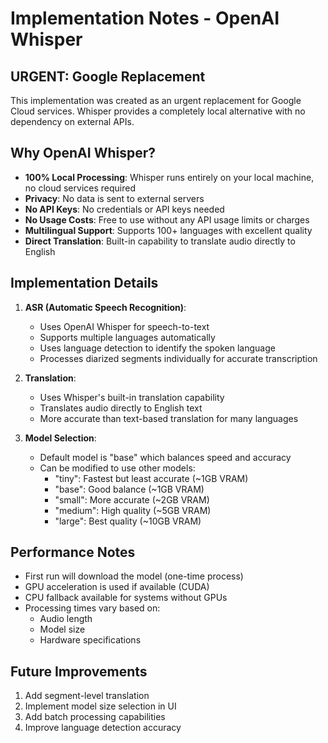 # Implementation Notes - OpenAI Whisper

## URGENT: Google Replacement

This implementation was created as an urgent replacement for Google Cloud services. Whisper provides a completely local alternative with no dependency on external APIs.

## Why OpenAI Whisper?

- **100% Local Processing**: Whisper runs entirely on your local machine, no cloud services required
- **Privacy**: No data is sent to external servers
- **No API Keys**: No credentials or API keys needed
- **No Usage Costs**: Free to use without any API usage limits or charges
- **Multilingual Support**: Supports 100+ languages with excellent quality
- **Direct Translation**: Built-in capability to translate audio directly to English

## Implementation Details

1. **ASR (Automatic Speech Recognition)**:
   - Uses OpenAI Whisper for speech-to-text
   - Supports multiple languages automatically
   - Uses language detection to identify the spoken language
   - Processes diarized segments individually for accurate transcription

2. **Translation**:
   - Uses Whisper's built-in translation capability
   - Translates audio directly to English text
   - More accurate than text-based translation for many languages

3. **Model Selection**:
   - Default model is "base" which balances speed and accuracy
   - Can be modified to use other models:
     - "tiny": Fastest but least accurate (~1GB VRAM)
     - "base": Good balance (~1GB VRAM)
     - "small": More accurate (~2GB VRAM)
     - "medium": High quality (~5GB VRAM)
     - "large": Best quality (~10GB VRAM)

## Performance Notes

- First run will download the model (one-time process)
- GPU acceleration is used if available (CUDA)
- CPU fallback available for systems without GPUs
- Processing times vary based on:
  - Audio length
  - Model size
  - Hardware specifications

## Future Improvements

1. Add segment-level translation
2. Implement model size selection in UI
3. Add batch processing capabilities
4. Improve language detection accuracy
